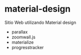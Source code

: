 # material-design

Sitio Web utilizando Material design

- parallax
- zoomwall.js
- materialize
- progresstracker